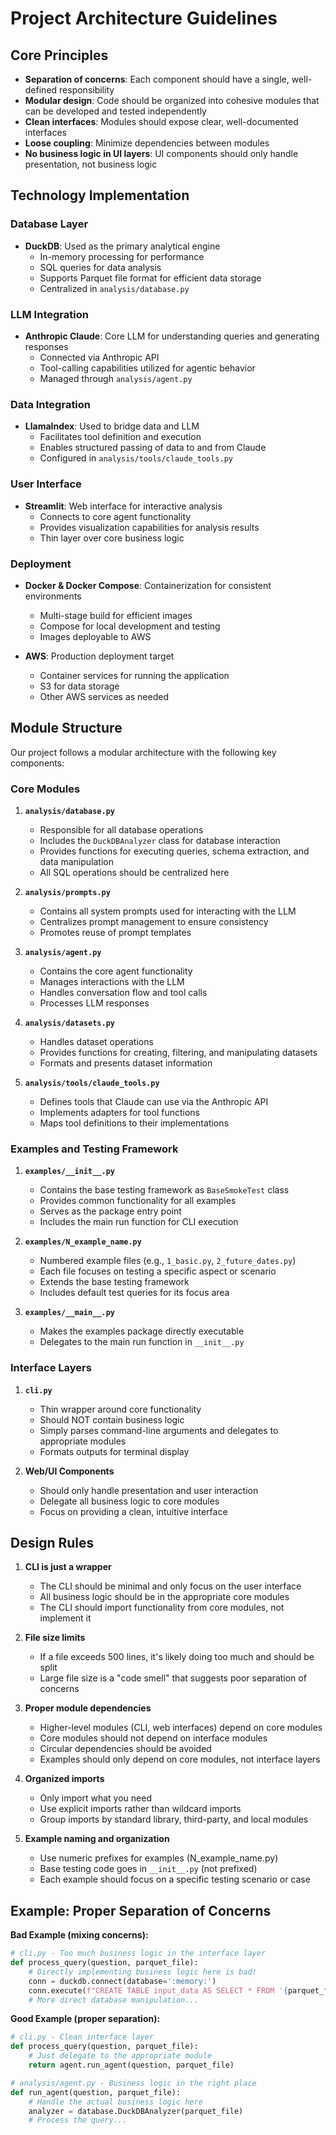 # Project Architecture Guidelines

## Core Principles

- **Separation of concerns**: Each component should have a single, well-defined responsibility
- **Modular design**: Code should be organized into cohesive modules that can be developed and tested independently
- **Clean interfaces**: Modules should expose clear, well-documented interfaces
- **Loose coupling**: Minimize dependencies between modules
- **No business logic in UI layers**: UI components should only handle presentation, not business logic

## Technology Implementation

### Database Layer
- **DuckDB**: Used as the primary analytical engine
  - In-memory processing for performance
  - SQL queries for data analysis
  - Supports Parquet file format for efficient data storage
  - Centralized in `analysis/database.py`

### LLM Integration
- **Anthropic Claude**: Core LLM for understanding queries and generating responses
  - Connected via Anthropic API
  - Tool-calling capabilities utilized for agentic behavior
  - Managed through `analysis/agent.py`

### Data Integration
- **LlamaIndex**: Used to bridge data and LLM
  - Facilitates tool definition and execution
  - Enables structured passing of data to and from Claude
  - Configured in `analysis/tools/claude_tools.py`

### User Interface
- **Streamlit**: Web interface for interactive analysis
  - Connects to core agent functionality
  - Provides visualization capabilities for analysis results
  - Thin layer over core business logic

### Deployment
- **Docker & Docker Compose**: Containerization for consistent environments
  - Multi-stage build for efficient images
  - Compose for local development and testing
  - Images deployable to AWS

- **AWS**: Production deployment target
  - Container services for running the application
  - S3 for data storage
  - Other AWS services as needed

## Module Structure

Our project follows a modular architecture with the following key components:

### Core Modules

1. **`analysis/database.py`**
   - Responsible for all database operations
   - Includes the `DuckDBAnalyzer` class for database interaction
   - Provides functions for executing queries, schema extraction, and data manipulation
   - All SQL operations should be centralized here

2. **`analysis/prompts.py`**
   - Contains all system prompts used for interacting with the LLM
   - Centralizes prompt management to ensure consistency
   - Promotes reuse of prompt templates

3. **`analysis/agent.py`**
   - Contains the core agent functionality
   - Manages interactions with the LLM
   - Handles conversation flow and tool calls
   - Processes LLM responses

4. **`analysis/datasets.py`**
   - Handles dataset operations
   - Provides functions for creating, filtering, and manipulating datasets
   - Formats and presents dataset information

5. **`analysis/tools/claude_tools.py`**
   - Defines tools that Claude can use via the Anthropic API
   - Implements adapters for tool functions
   - Maps tool definitions to their implementations

### Examples and Testing Framework

1. **`examples/__init__.py`**
   - Contains the base testing framework as `BaseSmokeTest` class
   - Provides common functionality for all examples
   - Serves as the package entry point
   - Includes the main run function for CLI execution

2. **`examples/N_example_name.py`**
   - Numbered example files (e.g., `1_basic.py`, `2_future_dates.py`)
   - Each file focuses on testing a specific aspect or scenario
   - Extends the base testing framework
   - Includes default test queries for its focus area

3. **`examples/__main__.py`**
   - Makes the examples package directly executable
   - Delegates to the main run function in `__init__.py`

### Interface Layers

1. **`cli.py`**
   - Thin wrapper around core functionality
   - Should NOT contain business logic
   - Simply parses command-line arguments and delegates to appropriate modules
   - Formats outputs for terminal display

2. **Web/UI Components**
   - Should only handle presentation and user interaction
   - Delegate all business logic to core modules
   - Focus on providing a clean, intuitive interface

## Design Rules

1. **CLI is just a wrapper**
   - The CLI should be minimal and only focus on the user interface
   - All business logic should be in the appropriate core modules
   - The CLI should import functionality from core modules, not implement it

2. **File size limits**
   - If a file exceeds 500 lines, it's likely doing too much and should be split
   - Large file size is a "code smell" that suggests poor separation of concerns

3. **Proper module dependencies**
   - Higher-level modules (CLI, web interfaces) depend on core modules
   - Core modules should not depend on interface modules
   - Circular dependencies should be avoided
   - Examples should only depend on core modules, not interface layers

4. **Organized imports**
   - Only import what you need
   - Use explicit imports rather than wildcard imports
   - Group imports by standard library, third-party, and local modules

5. **Example naming and organization**
   - Use numeric prefixes for examples (N_example_name.py)
   - Base testing code goes in `__init__.py` (not prefixed)
   - Each example should focus on a specific testing scenario or case

## Example: Proper Separation of Concerns

**Bad Example (mixing concerns):**
```python
# cli.py - Too much business logic in the interface layer
def process_query(question, parquet_file):
    # Directly implementing business logic here is bad!
    conn = duckdb.connect(database=':memory:')
    conn.execute(f"CREATE TABLE input_data AS SELECT * FROM '{parquet_file}'")
    # More direct database manipulation...
```

**Good Example (proper separation):**
```python
# cli.py - Clean interface layer
def process_query(question, parquet_file):
    # Just delegate to the appropriate module
    return agent.run_agent(question, parquet_file)

# analysis/agent.py - Business logic in the right place
def run_agent(question, parquet_file):
    # Handle the actual business logic here
    analyzer = database.DuckDBAnalyzer(parquet_file)
    # Process the query...
```